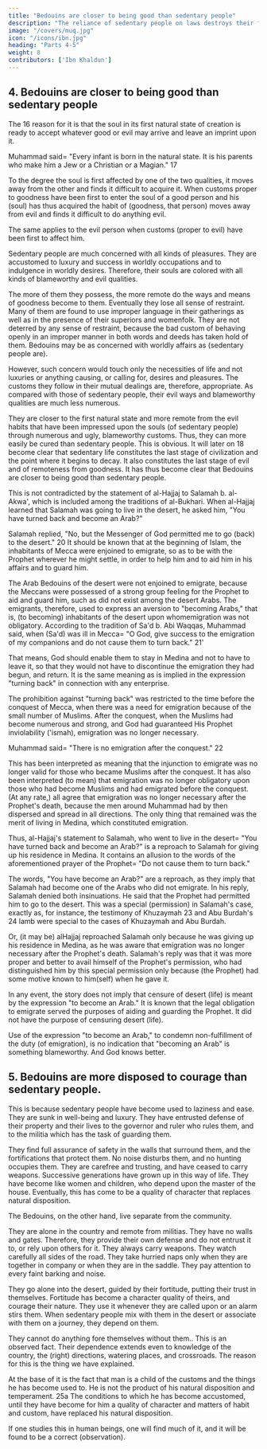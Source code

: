```yaml
---
title: "Bedouins are closer to being good than sedentary people"
description: "The reliance of sedentary people on laws destroys their fortitude and power of resistance"
image: "/covers/muq.jpg"
icon: "/icons/ibn.jpg"
heading: "Parts 4-5"
weight: 8
contributors: ['Ibn Khaldun']
---
```




## 4. Bedouins are closer to being good than sedentary people

The 16 reason for it is that the soul in its first natural state of creation is ready
to accept whatever good or evil may arrive and leave an imprint upon it.

Muhammad said= "Every infant is born in the natural state. It is his parents who
make him a Jew or a Christian or a Magian." 17 

To the degree the soul is first affected by one of the two qualities, it moves away from the other and finds it difficult to acquire it. When customs proper to goodness have been first to enter the soul of a good person and his (soul) has thus acquired the habit of (goodness, that person) moves away from evil and finds it difficult to do anything evil. 

The same applies to the evil person when customs (proper to evil) have been first to affect him.

Sedentary people are much concerned with all kinds of pleasures. They are accustomed to luxury and success in worldly occupations and to indulgence in worldly desires. Therefore, their souls are colored with all kinds of blameworthy and evil qualities. 

The more of them they possess, the more remote do the ways and means of goodness become to them. Eventually they lose all sense of restraint. Many of them are found to use improper language in their gatherings as well as in the presence of their superiors and womenfolk. They are not deterred by any sense of restraint, because the bad custom of behaving openly in an improper manner in both words and deeds has taken hold of them. Bedouins may be as concerned with  worldly affairs as (sedentary people are). 

However, such concern would touch only the necessities of life and not luxuries or anything causing, or calling for, desires  and pleasures. The customs they follow in their mutual dealings are, therefore, appropriate. As compared with those of sedentary people, their evil ways and blameworthy qualities are much less numerous. 

They are closer to the first natural state and more remote from the evil habits that have been impressed upon the souls
(of sedentary people) through numerous and ugly, blameworthy customs. Thus, they can more easily be cured than sedentary people. This is obvious. It will later on 18 become clear that sedentary life constitutes the last stage of civilization and the point where it begins to decay. It also constitutes the last stage of evil and of
remoteness from goodness. It has thus become clear that Bedouins are closer to being good than sedentary people. 

This is not contradicted by the statement of al-Hajjaj to Salamah b. al-Akwa', which is included among the traditions of al-Bukhari. When al-Hajjaj learned that Salamah was going to live in the desert, he asked him, "You have turned back and become an Arab?" 

Salamah replied, "No, but the Messenger of God permitted me to go (back) to the desert." 20
It should be known that at the beginning of Islam, the inhabitants of Mecca
were enjoined to emigrate, so as to be with the Prophet wherever he might settle, in
order to help him and to aid him in his affairs and to guard him. 

The Arab Bedouins of the desert were not enjoined to emigrate, because the Meccans were possessed of a strong group feeling for the Prophet to aid and guard him, such as did not exist among the desert Arabs. The emigrants, therefore, used to express an aversion to "becoming Arabs," that is, (to becoming) inhabitants of the desert upon whomemigration was not obligatory. According to the tradition of Sa'd b. Abi Waqqas, Muhammad said, when (Sa'd) was ill in Mecca= "O God, give success to the
emigration of my companions and do not cause them to turn back." 21' 

That means, God should enable them to stay in Medina and not to have to leave it, so that they would not have to discontinue the emigration they had begun, and return. It is the same meaning as is implied in the expression "turning back" in connection with any enterprise.

The prohibition against "turning back" was restricted to the time before the conquest of Mecca, when there was a need for emigration because of the small number of Muslims. After the conquest, when the Muslims had become numerous and strong, and God had guaranteed His Prophet inviolability ('ismah), emigration was no longer necessary. 

Muhammad said= "There is no emigration after the conquest." 22  

This has been interpreted as meaning that the injunction to emigrate was no longer valid for those who became Muslims after the
conquest. It has also been interpreted (to mean) that emigration was no longer obligatory upon those who had become Muslims and had emigrated before the conquest. (At any rate,) all agree that emigration was no longer necessary after the Prophet's death, because the men around Muhammad had by then dispersed and spread in all directions. The only thing that remained was the merit of living in Medina, which constituted emigration.

Thus, al-Hajjaj's statement to Salamah, who went to live in the desert= "You have turned back and become an Arab?" is a reproach to Salamah for giving up his residence in Medina. It contains an allusion to the words of the aforementioned
prayer of the Prophet= "Do not cause them to turn back." 

The words, "You have become an Arab?" are a reproach, as they imply that Salamah had become one of the Arabs who did not emigrate. In his reply, Salamah denied both insinuations. He said that the Prophet had permitted him to go to the desert. This was a special (permission) in Salamah's case, exactly as, for instance, the testimony of Khuzaymah 23 and Abu Burdah's 24 lamb were special to the cases of Khuzaymah and Abu Burdah. 

Or, (it may be) alHajjaj reproached Salamah only because he was giving up his residence in Medina, as he was aware that emigration was no longer necessary after the Prophet's death. Salamah's reply was that it was more proper and better to avail himself of the Prophet's permission, who had distinguished him by this special permission only because (the Prophet) had some motive known to him(self) when he gave it.

In any event, the story does not imply that censure of desert (life) is meant by the expression "to become an Arab." It is known that the legal obligation to emigrate served the purposes of aiding and guarding the Prophet. It did not have the purpose of censuring desert (life). 

Use of the expression "to become an Arab," to condemn non-fulfillment of the duty (of emigration), is no indication that "becoming an Arab" is something blameworthy. And God knows better.


## 5. Bedouins are more disposed to courage than sedentary people.

This is because sedentary people have become used to laziness and ease. They are sunk in well-being and luxury. They have entrusted defense of their property and their lives to the governor and ruler who rules them, and to the militia which has the task of guarding them. 

They find full assurance of safety in the walls that surround them, and the fortifications that protect them. No noise disturbs them, and no hunting occupies them. They are carefree and trusting, and have ceased to carry weapons. Successive generations have grown up in this way of life. They have become like women and children, who depend upon the master of the house. Eventually, this has come to be a quality of character that replaces natural disposition.

The Bedouins, on the other hand, live separate from the community. 

They are alone in the country and remote from militias. They have no walls and gates. Therefore, they provide their own defense and do not entrust it to, or rely upon others for it. They always carry weapons. They watch carefully all sides of the road. They take hurried naps only when they are together in company or when they are in the saddle. They pay attention to every faint barking and noise. 

They go alone into the desert, guided by their fortitude, putting their trust in themselves. Fortitude has become a character quality of theirs, and courage their nature. They use it whenever they are called upon or an alarm stirs them. When sedentary people mix with them in the desert or associate with them on a journey, they depend on them. 

They cannot do anything fore themselves without them.. This is an observed fact. Their dependence extends even to knowledge of the country, the (right) directions, watering places, and crossroads. The reason for this is the thing we have explained.

At the base of it is the fact that man is a child of the customs and the things he has become used to. He is not the product of his natural disposition and temperament. 25a The conditions to which he has become accustomed, until they have become for him a quality of character and matters of habit and custom, have replaced his natural disposition. 

If one studies this in human beings, one will find much of it, and it will be found to be a correct (observation).
